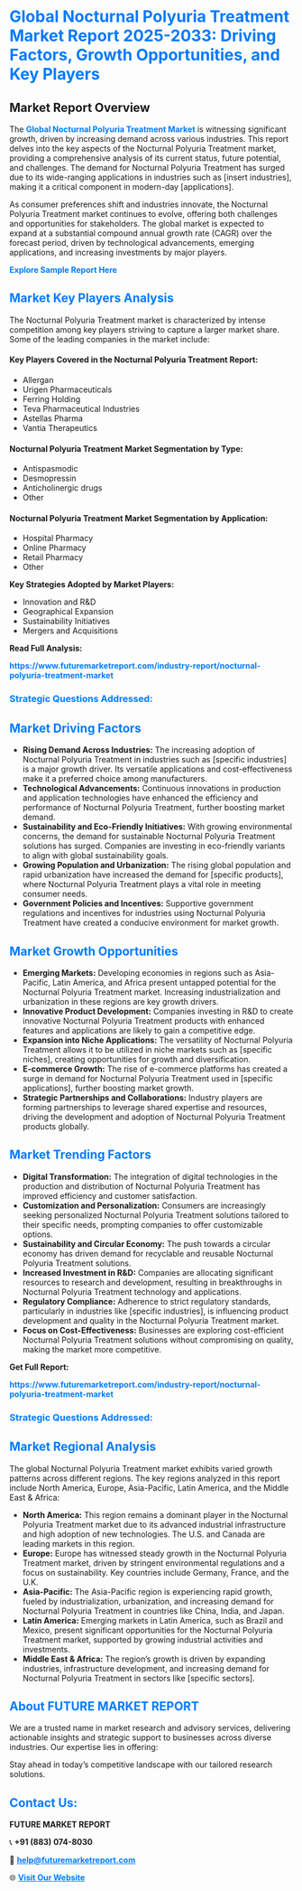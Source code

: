 <h1 style="color: #007BFF;">Global Nocturnal Polyuria Treatment Market Report 2025-2033: Driving Factors, Growth Opportunities, and Key Players</h1>

<section id="overview">
<h2>Market Report Overview</h2>
<p>The <a href="https://www.futuremarketreport.com/industry-report/nocturnal-polyuria-treatment-market" style="color: #007BFF; text-decoration: none;"><strong>Global Nocturnal Polyuria Treatment Market</strong></a> is witnessing significant growth, driven by increasing demand across various industries. This report delves into the key aspects of the Nocturnal Polyuria Treatment market, providing a comprehensive analysis of its current status, future potential, and challenges. The demand for Nocturnal Polyuria Treatment has surged due to its wide-ranging applications in industries such as [insert industries], making it a critical component in modern-day [applications].</p>
<p>As consumer preferences shift and industries innovate, the Nocturnal Polyuria Treatment market continues to evolve, offering both challenges and opportunities for stakeholders. The global market is expected to expand at a substantial compound annual growth rate (CAGR) over the forecast period, driven by technological advancements, emerging applications, and increasing investments by major players.</p>
</section>

<section id="overview">
<p><a href="https://www.futuremarketreport.com/request-sample/reportId=79053" style="color: #007BFF; text-decoration: none;"><strong>Explore Sample Report Here</strong></a></p>
</section>

<section id="key-players">
<h2 style="color: #007BFF;">Market Key Players Analysis</h2>
<p>The Nocturnal Polyuria Treatment market is characterized by intense competition among key players striving to capture a larger market share. Some of the leading companies in the market include:</p>
<h4>Key Players Covered in the Nocturnal Polyuria Treatment Report:</h4>
<ul><li>Allergan</li><li>Urigen Pharmaceuticals</li><li>Ferring Holding</li><li>Teva Pharmaceutical Industries</li><li>Astellas Pharma</li><li>Vantia Therapeutics</li></ul>
<h4>Nocturnal Polyuria Treatment Market Segmentation by Type:</h4>
<ul><li>Antispasmodic</li><li>Desmopressin</li><li>Anticholinergic drugs</li><li>Other</li></ul>

<h4>Nocturnal Polyuria Treatment Market Segmentation by Application:</h4>
<ul><li>Hospital Pharmacy</li><li>Online Pharmacy</li><li>Retail Pharmacy</li><li>Other</li></ul>
<p><strong>Key Strategies Adopted by Market Players:</strong></p>
<ul>
<li>Innovation and R&D</li>
<li>Geographical Expansion</li>
<li>Sustainability Initiatives</li>
<li>Mergers and Acquisitions</li>
</ul>
</section>

<section>
<p><strong>Read Full Analysis: </strong></p><a href="https://www.futuremarketreport.com/industry-report/nocturnal-polyuria-treatment-market" style="color: #007BFF; text-decoration: none;"><strong>https://www.futuremarketreport.com/industry-report/nocturnal-polyuria-treatment-market</strong></a>
<h3 style="color: #007BFF;">Strategic Questions Addressed:</h3>
</section>

<section id="driving-factors">
<h2 style="color: #007BFF;">Market Driving Factors</h2>
<ul>
<li><strong>Rising Demand Across Industries:</strong> The increasing adoption of Nocturnal Polyuria Treatment in industries such as [specific industries] is a major growth driver. Its versatile applications and cost-effectiveness make it a preferred choice among manufacturers.</li>
<li><strong>Technological Advancements:</strong> Continuous innovations in production and application technologies have enhanced the efficiency and performance of Nocturnal Polyuria Treatment, further boosting market demand.</li>
<li><strong>Sustainability and Eco-Friendly Initiatives:</strong> With growing environmental concerns, the demand for sustainable Nocturnal Polyuria Treatment solutions has surged. Companies are investing in eco-friendly variants to align with global sustainability goals.</li>
<li><strong>Growing Population and Urbanization:</strong> The rising global population and rapid urbanization have increased the demand for [specific products], where Nocturnal Polyuria Treatment plays a vital role in meeting consumer needs.</li>
<li><strong>Government Policies and Incentives:</strong> Supportive government regulations and incentives for industries using Nocturnal Polyuria Treatment have created a conducive environment for market growth.</li>
</ul>
</section>

<section id="growth-opportunities">
<h2 style="color: #007BFF;">Market Growth Opportunities</h2>
<ul>
<li><strong>Emerging Markets:</strong> Developing economies in regions such as Asia-Pacific, Latin America, and Africa present untapped potential for the Nocturnal Polyuria Treatment market. Increasing industrialization and urbanization in these regions are key growth drivers.</li>
<li><strong>Innovative Product Development:</strong> Companies investing in R&D to create innovative Nocturnal Polyuria Treatment products with enhanced features and applications are likely to gain a competitive edge.</li>
<li><strong>Expansion into Niche Applications:</strong> The versatility of Nocturnal Polyuria Treatment allows it to be utilized in niche markets such as [specific niches], creating opportunities for growth and diversification.</li>
<li><strong>E-commerce Growth:</strong> The rise of e-commerce platforms has created a surge in demand for Nocturnal Polyuria Treatment used in [specific applications], further boosting market growth.</li>
<li><strong>Strategic Partnerships and Collaborations:</strong> Industry players are forming partnerships to leverage shared expertise and resources, driving the development and adoption of Nocturnal Polyuria Treatment products globally.</li>
</ul>
</section>

<section id="trending-factors">
<h2 style="color: #007BFF;">Market Trending Factors</h2>
<ul>
<li><strong>Digital Transformation:</strong> The integration of digital technologies in the production and distribution of Nocturnal Polyuria Treatment has improved efficiency and customer satisfaction.</li>
<li><strong>Customization and Personalization:</strong> Consumers are increasingly seeking personalized Nocturnal Polyuria Treatment solutions tailored to their specific needs, prompting companies to offer customizable options.</li>
<li><strong>Sustainability and Circular Economy:</strong> The push towards a circular economy has driven demand for recyclable and reusable Nocturnal Polyuria Treatment solutions.</li>
<li><strong>Increased Investment in R&D:</strong> Companies are allocating significant resources to research and development, resulting in breakthroughs in Nocturnal Polyuria Treatment technology and applications.</li>
<li><strong>Regulatory Compliance:</strong> Adherence to strict regulatory standards, particularly in industries like [specific industries], is influencing product development and quality in the Nocturnal Polyuria Treatment market.</li>
<li><strong>Focus on Cost-Effectiveness:</strong> Businesses are exploring cost-efficient Nocturnal Polyuria Treatment solutions without compromising on quality, making the market more competitive.</li>
</ul>
</section>

<section>
<p><strong>Get Full Report: </strong></p><a href="https://www.futuremarketreport.com/industry-report/nocturnal-polyuria-treatment-market" style="color: #007BFF; text-decoration: none;"><strong>https://www.futuremarketreport.com/industry-report/nocturnal-polyuria-treatment-market</strong></a>
<h3 style="color: #007BFF;">Strategic Questions Addressed:</h3>
</section>


<section id="regional-analysis">
<h2 style="color: #007BFF;">Market Regional Analysis</h2>
<p>The global Nocturnal Polyuria Treatment market exhibits varied growth patterns across different regions. The key regions analyzed in this report include North America, Europe, Asia-Pacific, Latin America, and the Middle East & Africa:</p>
<ul>
<li><strong>North America:</strong> This region remains a dominant player in the Nocturnal Polyuria Treatment market due to its advanced industrial infrastructure and high adoption of new technologies. The U.S. and Canada are leading markets in this region.</li>
<li><strong>Europe:</strong> Europe has witnessed steady growth in the Nocturnal Polyuria Treatment market, driven by stringent environmental regulations and a focus on sustainability. Key countries include Germany, France, and the U.K.</li>
<li><strong>Asia-Pacific:</strong> The Asia-Pacific region is experiencing rapid growth, fueled by industrialization, urbanization, and increasing demand for Nocturnal Polyuria Treatment in countries like China, India, and Japan.</li>
<li><strong>Latin America:</strong> Emerging markets in Latin America, such as Brazil and Mexico, present significant opportunities for the Nocturnal Polyuria Treatment market, supported by growing industrial activities and investments.</li>
<li><strong>Middle East & Africa:</strong> The region’s growth is driven by expanding industries, infrastructure development, and increasing demand for Nocturnal Polyuria Treatment in sectors like [specific sectors].</li>
</ul>
</section>

<footer>
<h2 style="color: #007BFF;">About FUTURE MARKET REPORT</h2>
<p>We are a trusted name in market research and advisory services, delivering actionable insights and strategic support to businesses across diverse industries. Our expertise lies in offering:</p>

<p>Stay ahead in today’s competitive landscape with our tailored research solutions.</p>

<h2 style="color: #007BFF;">Contact Us:</h2>
<p><strong>FUTURE MARKET REPORT</strong></p>
<p>📞 <strong>+91 (883) 074-8030</strong></p>
<p>📧 <strong><a href="mailto:help@futuremarketreport.com" style="color: #007BFF;">help@futuremarketreport.com</a></strong></p>
<p>🌐 <strong><a href="https://www.futuremarketreport.com/" style="color: #007BFF;">Visit Our Website</a></strong></p>
</footer>